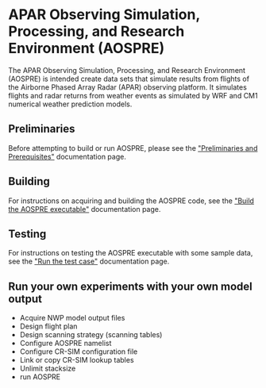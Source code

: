 # APAR Observing Simulation, Processing, and Research Environment (AOSPRE)

The APAR Observing Simulation, Processing, and Research Environment (AOSPRE) is intended create data sets that simulate results from flights of the Airborne Phased Array Radar (APAR) observing platform.  It simulates flights and radar returns from weather events as simulated by WRF and CM1 numerical weather prediction models.

## Preliminaries

Before attempting to build or run AOSPRE, please see the ["Preliminaries and Prerequisites"](docs/preliminaries.md) documentation page.

## Building

For instructions on acquiring and building the AOSPRE code, see the ["Build the AOSPRE executable"](docs/building.md) documentation page.

## Testing

For instructions on testing the AOSPRE executable with some sample data, see the ["Run the test case"](docs/testcase.md) documentation page.

## Run your own experiments with your own model output

- Acquire NWP model output files
- Design flight plan
- Design scanning strategy (scanning tables)
- Configure AOSPRE namelist
- Configure CR-SIM configuration file
- Link or copy CR-SIM lookup tables
- Unlimit stacksize
- run AOSPRE
